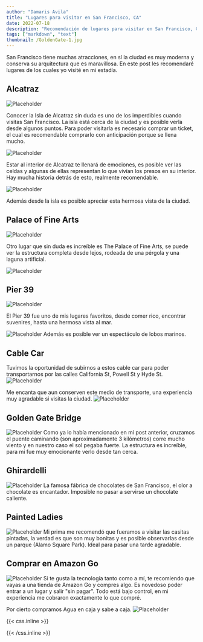 ```yaml
---
author: "Damaris Avila"
title: "Lugares para visitar en San Francisco, CA"
date: 2022-07-18
description: "Recomendación de lugares para visitar en San Francisco, CA"
tags: ["markdown", "text"]
thumbnail: /GoldenGate-1.jpg
---
```


San Francisco tiene muchas atracciones, en sí la ciudad es muy moderna y conserva su arquitectura que es maravillosa. En este post les recomendaré lugares de los cuales yo visité en mi estadía.


## Alcatraz
![Placeholder](/Alcatraz-3.jpg)

Conocer la Isla de Alcatraz sin duda es uno de los imperdibles cuando visitas San Francisco. La isla está cerca de la ciudad y es posible verla desde algunos puntos. Para poder visitarla es necesario comprar un ticket, el cual es recomendable comprarlo con anticipación porque se llena mucho.


![Placeholder](/Alcatraz-2.jpg)

Estar al interior de Alcatraz te llenará de emociones, es posible ver las celdas y algunas de ellas representan lo que vivían los presos en su interior. Hay mucha historia detrás de esto, realmente recomendable.

![Placeholder](/Alcatraz-1.jpg)

Además desde la isla es posible apreciar esta hermosa vista de la ciudad. 

## Palace of Fine Arts
![Placeholder](/Palace-2.jpg)

Otro lugar que sin duda es increíble es The Palace of Fine Arts, se puede ver la estructura completa desde lejos, rodeada de una pérgola y una laguna artificial. 

![Placeholder](/Palace-1.jpg)

## Pier 39
![Placeholder](/Pier39-2.jpg)

El Pier 39 fue uno de mis lugares favoritos, desde comer rico, encontrar suvenires, hasta una hermosa vista al mar.

![Placeholder](/Pier39-1.jpg)
Además es posible ver un espectáculo de lobos marinos.

## Cable Car
Tuvimos la oportunidad de subirnos a estos cable car para poder transportarnos por las calles California St, Powell St y Hyde St.
![Placeholder](/Cablecar-1.jpg)

Me encanta que aun conserven este medio de transporte, una experiencia muy agradable si visitas la ciudad.
![Placeholder](/Cablecar-2.jpg)

## Golden Gate Bridge
![Placeholder](/GoldenGate-1.jpg)
Como ya lo había mencionado en mi post anterior, cruzamos el puente caminando (son aproximadamente 3 kilómetros) corre mucho viento y en nuestro caso el sol pegaba fuerte. La estructura es increíble, para mi fue muy emocionante verlo desde tan cerca.

## Ghirardelli
![Placeholder](/Ghirardelli.jpg)
La famosa fábrica de chocolates de San Francisco, el olor a chocolate es encantador. Imposible no pasar a servirse un chocolate caliente. 

## Painted Ladies
![Placeholder](/Painted-1.jpg)
Mi prima me recomendó que fueramos a visitar las casitas pintadas, la verdad es que son muy bonitas y es posible observarlas desde un parque (Alamo Square Park). Ideal para pasar una tarde agradable.

## Comprar en Amazon Go
![Placeholder](/Amazongo.jpg)
Si te gusta la tecnología tanto como a mí, te recomiendo que vayas a una tienda de Amazon Go y compres algo. Es novedoso poder entrar a un lugar y salir "sin pagar". Todo está bajo control, en mi experiencia me cobraron exactamente lo que compré.

Por cierto compramos Agua en caja y sabe a caja.
![Placeholder](/Amazongo-1.jpg)

{{< css.inline >}}

<style>
.canon { background: white; width: 100%; height: auto; }
</style>

{{< /css.inline >}}